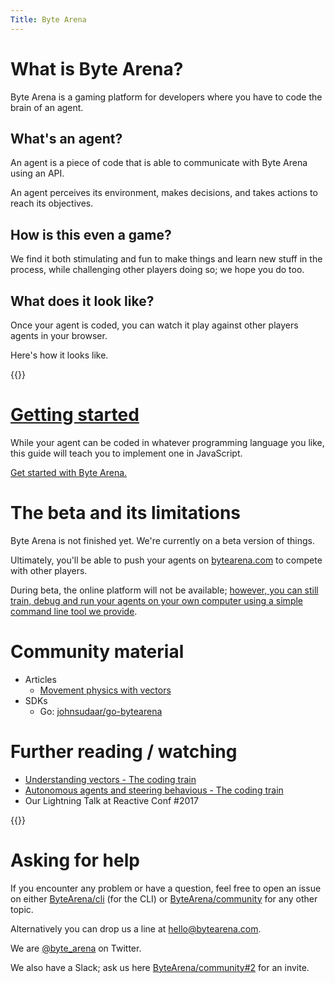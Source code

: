 ```yaml
---
Title: Byte Arena
---
```

# What is Byte Arena?

Byte Arena is a gaming platform for developers where you have to code the brain of an agent.

## What's an agent?

An agent is a piece of code that is able to communicate with Byte Arena using an API.

An agent perceives its environment, makes decisions, and takes actions to reach its objectives.

## How is this even a game?

We find it both stimulating and fun to make things and learn new stuff in the process, while challenging other players doing so; we hope you do too.

## What does it look like?

Once your agent is coded, you can watch it play against other players agents in your browser.

Here's how it looks like.

{{<youtube-async xpN1euK8-4g>}}

# [Getting started](guides/getting-started)

While your agent can be coded in whatever programming language you like, this guide will teach you to implement one in JavaScript.

[Get started with Byte Arena.](guides/getting-started)

# The beta and its limitations

Byte Arena is not finished yet. We're currently on a beta version of things.

Ultimately, you'll be able to push your agents on [bytearena.com](https://bytearena.com) to compete with other players.

During beta, the online platform will not be available; [however, you can still train, debug and run your agents on your own computer using a simple command line tool we provide](guides/bytearena-cli).

# Community material

* Articles
    * [Movement physics with vectors](https://www.xtuc.fr/notes/movement-physics-w-vectors.html)
* SDKs
    * Go: [johnsudaar/go-bytearena](https://github.com/johnsudaar/go-bytearena)

# Further reading / watching

* [Understanding vectors - The coding train](https://youtu.be/mWJkvxQXIa8)
* [Autonomous agents and steering behavious - The coding train](https://youtu.be/JIz2L4tn5kM)
* Our Lightning Talk at Reactive Conf #2017

{{<youtube-async DE7psNIqBL4>}}

# Asking for help

If you encounter any problem or have a question, feel free to open an issue on either [ByteArena/cli](https://github.com/ByteArena/cli/issues) (for the CLI) or [ByteArena/community](https://github.com/ByteArena/community/issues) for any other topic.

Alternatively you can drop us a line at [hello@bytearena.com](mailto:hello@bytearena.com).

We are [@byte_arena](https://twitter.com/byte_arena) on Twitter.

We also have a Slack; ask us here [ByteArena/community#2](https://github.com/ByteArena/community/issues/2) for an invite.

